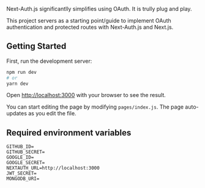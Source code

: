 Next-Auth.js significantlly simplifies using OAuth. It is trully plug and play.

This project servers as a starting point/guide to implement OAuth authentication and protected routes with Next-Auth.js and Next.js.  

## Getting Started

First, run the development server:

```bash
npm run dev
# or
yarn dev
```

Open [http://localhost:3000](http://localhost:3000) with your browser to see the result.

You can start editing the page by modifying `pages/index.js`. The page auto-updates as you edit the file.

## Required environment variables

```
GITHUB_ID=
GITHUB_SECRET=
GOOGLE_ID=
GOOGLE_SECRET=
NEXTAUTH_URL=http://localhost:3000
JWT_SECRET=
MONGODB_URI=
```
